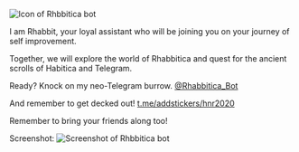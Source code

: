 ![Icon of Rhbbitica bot](https://github.com/ElasticBottle/hackAndRoll2020/blob/master/icon%20(1).png)

I am Rhabbit, your loyal assistant who will be joining you on your journey of self improvement.

Together, we will explore the world of Rhabbitica and quest for the ancient scrolls of Habitica and Telegram.

Ready? Knock on my neo-Telegram burrow.
[@Rhabbitica_Bot](https://t.me/Rhabattica_Bot)

And remember to get decked out!
[t.me/addstickers/hnr2020](https://t.me/addstickers/hnr2020)

Remember to bring your friends along too!

Screenshot:
![Screenshot of Rhbbitica bot](https://github.com/ElasticBottle/hackAndRoll2020/blob/master/Screenshot_20200119-113141_Telegram%20X.jpg)
